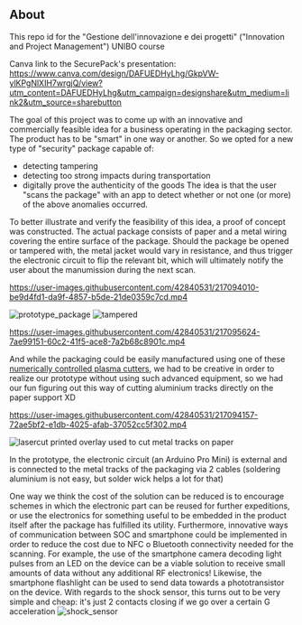 ## About

This repo id for the "Gestione dell'innovazione e dei progetti" ("Innovation and Project Management") UNIBO course

Canva link to the SecurePack's presentation:
https://www.canva.com/design/DAFUEDHyLhg/GkpVW-ylKPgNlXIH7wrgjQ/view?utm_content=DAFUEDHyLhg&utm_campaign=designshare&utm_medium=link2&utm_source=sharebutton

The goal of this project was to come up with an innovative and commercially feasible idea for a business operating in the packaging sector. The product has to be "smart" in one way or another. So we opted for a new type of "security" package capable of:
- detecting tampering
- detecting too strong impacts during transportation
- digitally prove the authenticity of the goods
The idea is that the user "scans the package" with an app to detect whether or not one (or more) of the above anomalies occurred.

To better illustrate and verify the feasibility of this idea, a proof of concept was constructed. The actual package consists of paper and a metal wiring covering the entire surface of the package. Should the package be opened or tampered with, the metal jacket would vary in resistance, and thus trigger the electronic circuit to flip the relevant bit, which will ultimately notify the user about the manumission during the next scan.

https://user-images.githubusercontent.com/42840531/217094010-be9d4fd1-da9f-4857-b5de-21de0359c7cd.mp4

![prototype_package](https://user-images.githubusercontent.com/42840531/217096409-4bbe9fcd-579d-4e0a-8fa2-37c9db0f6ca0.jpg)
![tampered](https://user-images.githubusercontent.com/42840531/217096522-1c0f6240-f5df-481e-a6b6-a8a870f5d7dd.jpg)

https://user-images.githubusercontent.com/42840531/217095624-7ae99151-60c2-41f5-ace8-7a2b68c8901c.mp4

And while the packaging could be easily manufactured using one of these [numerically controlled plasma cutters](https://www.google.com/search?q=numerically+controlled+plasma+cutter), we had to be creative in order to realize our prototype without using such advanced equipment, so we had our fun figuring out this way of cutting aluminium tracks directly on the paper support XD

https://user-images.githubusercontent.com/42840531/217094157-72ae5bf2-e1db-4025-afab-37052cc5f302.mp4

![lasercut printed overlay used to cut metal tracks on paper](https://user-images.githubusercontent.com/42840531/217096833-86483210-42e3-4a1b-a6a5-cff714268b7c.jpg)

In the prototype, the electronic circuit (an Arduino Pro Mini) is external and is connected to the metal tracks of the packaging via 2 cables (soldering aluminium is not easy, but solder wick helps a lot for that)

One way we think the cost of the solution can be reduced is to encourage schemes in which the electronic part can be reused for further expeditions, or use the electronics for something useful to be embedded in the product itself after the package has fulfilled its utility. Furthermore, innovative ways of communication between SOC and smartphone could be implemented in order to reduce the cost due to NFC o Bluetooth connectivity needed for the scanning. For example, the use of the smartphone camera decoding light pulses from an LED on the device can be a viable solution to receive small amounts of data without any additional RF electronics! Likewise, the smartphone flashlight can be used to send data towards a phototransistor on the device.
With regards to the shock sensor, this turns out to be very simple and cheap: it's just 2 contacts closing if we go over a certain G acceleration
![shock_sensor](https://user-images.githubusercontent.com/42840531/217096942-eba37d0e-ee1b-4cfd-9cbc-635da34781a6.JPG)
